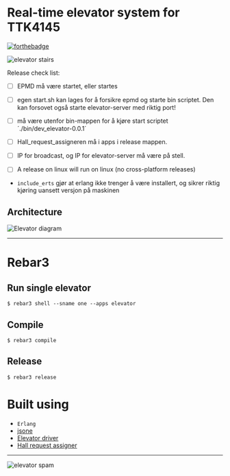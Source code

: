 Real-time elevator system for TTK4145
=====
[![forthebadge](https://forthebadge.com/images/badges/fuck-it-ship-it.svg)](https://forthebadge.com)


![elevator stairs](https://media.giphy.com/media/CYEadxFZFtcNG/giphy.gif)


Release check list:

- [ ] EPMD må være startet, eller startes
- [ ] egen start.sh kan lages for å forsikre epmd og starte bin scriptet. Den kan forsovet også starte elevator-server med riktig port!
- [ ] må være utenfor bin-mappen for å kjøre start scriptet ´./bin/dev_elevator-0.0.1´
- [ ] Hall_request_assigneren må i apps i release mappen.

- [ ] IP for broadcast, og IP for elevator-server må være på stell.
- [ ] A release on linux will run on linux (no cross-platform releases)
- `include_erts` gjør at erlang ikke trenger å være installert, og sikrer riktig kjøring uansett versjon på maskinen

Architecture
----
![Elevator diagram](https://github.com/TTK4145/project-wrong_on_so_many_levels/raw/master/doc/Sanntid_moduler.png)

----

# Rebar3
## Run single elevator
    $ rebar3 shell --sname one --apps elevator
## Compile
    $ rebar3 compile
## Release
    $ rebar3 release

# Built using
- `Erlang`
- [jsone](https://github.com/sile/jsone)
- [Elevator driver](https://github.com/TTK4145/driver-erlang)
- [Hall request assigner](https://github.com/TTK4145/Project-resources/tree/master/cost_fns/hall_request_assigner)
----

![elevator spam](https://media.giphy.com/media/MNepUUKWUjvi0/giphy.gif)